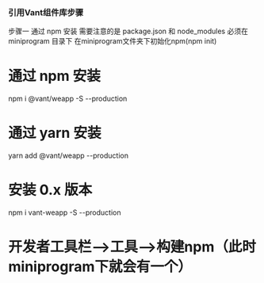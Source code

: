 ###   引用Vant组件库步骤


步骤一 通过 npm 安装
需要注意的是 package.json 和 node_modules 必须在 miniprogram 目录下
在miniprogram文件夹下初始化npm(npm init)

# 通过 npm 安装
npm i @vant/weapp -S --production

# 通过 yarn 安装
yarn add @vant/weapp --production

# 安装 0.x 版本
npm i vant-weapp -S --production


# 开发者工具栏-->工具-->构建npm（此时miniprogram下就会有一个）
